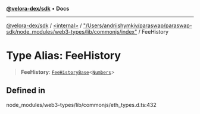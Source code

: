 [**@velora-dex/sdk**](../../../../README.md) • **Docs**

***

[@velora-dex/sdk](../../../../globals.md) / [\<internal\>](../../../README.md) / ["/Users/andriishymkiv/paraswap/paraswap-sdk/node\_modules/web3-types/lib/commonjs/index"](../README.md) / FeeHistory

# Type Alias: FeeHistory

> **FeeHistory**: [`FeeHistoryBase`](../interfaces/FeeHistoryBase.md)\<[`Numbers`](../../../type-aliases/Numbers.md)\>

## Defined in

node\_modules/web3-types/lib/commonjs/eth\_types.d.ts:432
